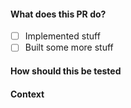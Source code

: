 #### What does this PR do?

- [ ] Implemented stuff
- [ ] Built some more stuff

#### How should this be tested

#### Context
